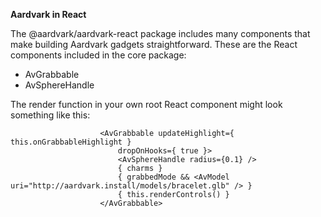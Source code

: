 **Aardvark in React**

The @aardvark/aardvark-react package includes many components that make building Aardvark gadgets straightforward.
These are the React components included in the core package:

* AvGrabbable
* AvSphereHandle

The render function in your own root React component might look something like this:

```
					<AvGrabbable updateHighlight={ this.onGrabbableHighlight } 
						dropOnHooks={ true }>
						<AvSphereHandle radius={0.1} />
						{ charms }
						{ grabbedMode && <AvModel uri="http://aardvark.install/models/bracelet.glb" /> }
						{ this.renderControls() }
					</AvGrabbable>
```

